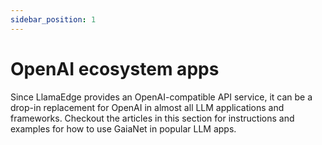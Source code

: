 ```yaml
---
sidebar_position: 1
---
```


# OpenAI ecosystem apps

Since LlamaEdge provides an OpenAI-compatible API service, it can be a drop-in replacement for OpenAI in almost all LLM applications and frameworks. Checkout the articles in this section for instructions and examples for how to use GaiaNet in popular LLM apps.

